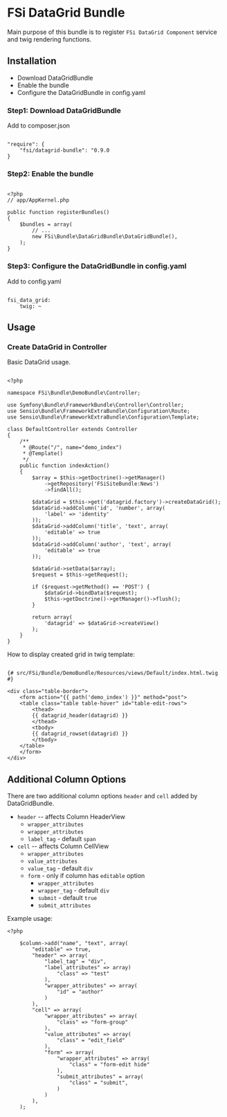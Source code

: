 # FSi DataGrid Bundle #

Main purpose of this bundle is to register ``FSi DataGrid Component`` service 
and twig rendering functions. 

## Installation ##

* Download DataGridBundle
* Enable the bundle
* Configure the DataGridBundle in config.yaml 

### Step1: Download DataGridBundle ###

Add to composer.json 

```

"require": {
    "fsi/datagrid-bundle": "0.9.0
}

```

### Step2: Enable the bundle ###

```
    
<?php
// app/AppKernel.php

public function registerBundles()
{
    $bundles = array(
        // ...
        new FSi\Bundle\DataGridBundle\DataGridBundle(),
    );
}

```

### Step3: Configure the DataGridBundle in config.yaml ###

Add to config.yaml 

```
    
fsi_data_grid: 
    twig: ~

```

## Usage ##

### Create DataGrid in Controller ###

Basic DataGrid usage.

```

<?php

namespace FSi\Bundle\DemoBundle\Controller;

use Symfony\Bundle\FrameworkBundle\Controller\Controller;
use Sensio\Bundle\FrameworkExtraBundle\Configuration\Route;
use Sensio\Bundle\FrameworkExtraBundle\Configuration\Template;

class DefaultController extends Controller
{
    /**
     * @Route("/", name="demo_index")
     * @Template()
     */
    public function indexAction()
    {
        $array = $this->getDoctrine()->getManager()
            ->getRepository('FSiSiteBundle:News')
            ->findAll();

        $dataGrid = $this->get('datagrid.factory')->createDataGrid();
        $dataGrid->addColumn('id', 'number', array(
            'label' => 'identity'
        ));
        $dataGrid->addColumn('title', 'text', array(
            'editable' => true
        ));        
        $dataGrid->addColumn('author', 'text', array(
            'editable' => true
        ));  
               
        $dataGrid->setData($array);
        $request = $this->getRequest();

        if ($request->getMethod() == 'POST') {
            $dataGrid->bindData($request);
            $this->getDoctrine()->getManager()->flush();
        }

        return array(
            'datagrid' => $dataGrid->createView()
        );
    }
}

```

How to display created grid in twig template: 

```

{# src/FSi/Bundle/DemoBundle/Resources/views/Default/index.html.twig #}

<div class="table-border">
    <form action="{{ path('demo_index') }}" method="post">
    <table class="table table-hover" id="table-edit-rows">
        <thead>
        {{ datagrid_header(datagrid) }}
        </thead>
        <tbody>
        {{ datagrid_rowset(datagrid) }}
        </tbody>
    </table>
    </form>
</div>

```

## Additional Column Options ##

There are two additional column options ``header`` and ``cell`` added by DataGridBundle.

* ``header`` -- affects Column HeaderView
    * ``wrapper_attributes``
    * ``wrapper_attributes``
    * ``label_tag`` - default ``span``
* ``cell`` -- affects Column CellView
    * ``wrapper_attributes``
    * ``value_attributes``
    * ``value_tag`` - default ``div``
    * ``form`` - only if column has ``editable`` option
        * ``wrapper_attributes``
        * ``wrapper_tag`` - default ``div``
        * ``submit`` - default ``true``
        * ``submit_attributes`` 

Example usage: 

```
<?php
    
    $column->add("name", "text", array(
        "editable" => true,
        "header" => array(
            "label_tag" = "div",
            "label_attributes" => array)
                "class" => "test"
            ),
            "wrapper_attributes" => array(
                "id" = "author"
            )
        ),
        "cell" => array(
            "wrapper_attributes" => array(
                "class" => "form-group"
            ),
            "value_attributes" => array(
                "class" = "edit_field"
            ),
            "form" => array(
                "wrapper_attributes" => array(
                    "class" = "form-edit hide"
                ),
                "submit_attributes" = array(
                    "class" = "submit",
                )
            )
        ),
    );

```


